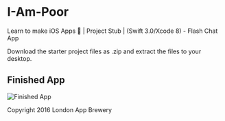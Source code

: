 # I-Am-Poor
Learn to make iOS Apps 📱 | Project Stub | (Swift 3.0/Xcode 8) - Flash Chat App

Download the starter project files as .zip and extract the files to your desktop. 

## Finished App
![Finished App](https://github.com/londonappbrewery/Images/blob/master/I%20Am%20Poor.png)



Copyright 2016 London App Brewery

